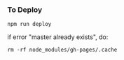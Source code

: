 ### To Deploy

`npm run deploy`

if error "master already exists", do:

`rm -rf node_modules/gh-pages/.cache`

